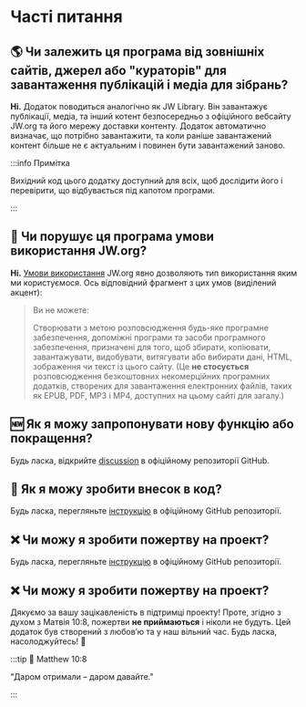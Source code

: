 # Часті питання

## :earth_americas: Чи залежить ця програма від зовнішніх сайтів, джерел або "кураторів" для завантаження публікацій і медіа для зібрань?

**Ні.** Додаток поводиться аналогічно як JW Library. Він завантажує публікації, медіа, та інший котент безпосередньо з офіційного вебсайту JW.org та його мережу доставки контенту. Додаток автоматично визначає, що потрібно завантажити, та коли раніше завантажений контент більше не є актуальним і повинен бути завантажений заново.

:::info Примітка

Вихідний код цього додатку доступний для всіх, щоб дослідити його і перевірити, що відбувається під капотом програми.

:::

## :thinking: Чи порушує ця програма умови використання JW.org?

**Ні.** [Умови використання](https://www.jw.org/finder?docid=1011511&prefer=content) JW.org явно дозволяють тип використання яким ми користуємося. Ось відповідний фрагмент з цих умов (виділений акцент):

> Ви не можете:
>
> Створювати з метою розповсюдження будь-яке програмне забезпечення, допоміжні програми та засоби програмного забезпечення, призначені для того, щоб збирати, копіювати, завантажувати, видобувати, витягувати або вибирати дані, HTML, зображення чи текст із цього сайту. (Це **не стосується** розповсюдження безкоштовних некомерційних програмних додатків, створених для завантаження електронних файлів, таких як EPUB, PDF, MP3 і MP4, доступних на цьому сайті для загалу.)

## :new: Як я можу запропонувати нову функцію або покращення?

Будь ласка, відкрийте [discussion](https://github.com/sircharlo/meeting-media-manager/discussions) в офіційному репозиторії GitHub.

## :handshake: Як я можу зробити внесок в код?

Будь ласка, перегляньте [інструкцію](https://github.com/sircharlo/meeting-media-manager/blob/master/CONTRIBUTING.md) в офіційному GitHub репозиторії.

## :x: Чи можу я зробити пожертву на проект?

Будь ласка, перегляньте [інструкцію](https://github.com/sircharlo/meeting-media-manager/blob/master/CONTRIBUTING.md) в офіційному GitHub репозиторії.

## :x: Чи можу я зробити пожертву на проект?

Дякуємо за вашу зацікавленість в підтримці проекту! Проте, згідно з духом з Матвія 10:8, пожертви **не приймаються** і ніколи не будуть. Цей додаток був створений з любовʼю та у наш вільний час. Будь ласка, насолоджуйтесь! :tada:

:::tip :book: Matthew 10:8

"Даром отримали – даром давайте."

:::
